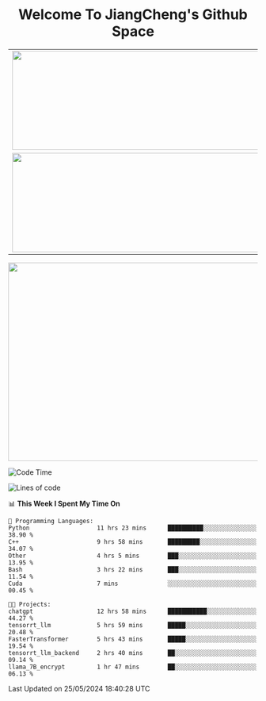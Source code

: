 <h1 align="center">Welcome To JiangCheng's Github Space</h1>

<table align="center" frame="void" rules="none" >
  <tr>
    <td>
      <div align="center"> <img height="200px" width="500px"  src="https://github-readme-stats.vercel.app/api?username=thisjiang&hide_title=true&hide_border=true&layout=compact&show_icons=trueline_height=21&text_color=000&icon_color=000&bg_color=0,ea6161,ffc64d,fffc4d,52fa5a&theme=graywhite" /> </div>
    </td>
    <td>
      <div align="center"> <img height="200px" width="500px" src="https://github-readme-stats.vercel.app/api/top-langs/?username=thisjiang&hide_title=true&hide_border=true&layout=compact&langs_count=6&text_color=000&icon_color=fff&bg_color=0,52fa5a,4dfcff,c64dff&theme=graywhite" /> </div>
    </td>
  </tr>
  <tr>
    <td>
      <div align="center"> <img height="200px" width="500px" src="https://github-readme-streak-stats.herokuapp.com/?user=thisjiang&hide_title=true&hide_border=true&layout=compact&langs_count=6" /> </div>
    </td>
    <td>
      <div align="center"> 
      <a href="https://github.com/" target="_blank"><img style="margin: 10px" src="https://profilinator.rishav.dev/skills-assets/git-scm-icon.svg" alt="Git" height="50" /></a>  
      <a href="https://www.linux.org/" target="_blank"><img style="margin: 10px" src="https://profilinator.rishav.dev/skills-assets/linux-original.svg" alt="Linux" height="50" /></a>  
      <a href="https://www.gnu.org/software/bash/" target="_blank"><img style="margin: 10px" src="https://profilinator.rishav.dev/skills-assets/gnu_bash-icon.svg" alt="Bash" height="50" /></a>  
      </div>
    </td>
  </tr>
</table>

<div align="center"> <img height="400px" width="1000px" src="https://github-readme-activity-graph.cyclic.app/graph?username=thisjiang&theme=react&hide_title=true&hide_border=true&layout=compact&langs_count=6" /> </div></td>

<!--START_SECTION:waka-->
![Code Time](http://img.shields.io/badge/Code%20Time-1%2C286%20hrs%204%20mins-blue)

![Lines of code](https://img.shields.io/badge/From%20Hello%20World%20I%27ve%20Written-645.2%20thousand%20lines%20of%20code-blue)

📊 **This Week I Spent My Time On** 

```text
💬 Programming Languages: 
Python                   11 hrs 23 mins      ██████████░░░░░░░░░░░░░░░   38.90 % 
C++                      9 hrs 58 mins       █████████░░░░░░░░░░░░░░░░   34.07 % 
Other                    4 hrs 5 mins        ███░░░░░░░░░░░░░░░░░░░░░░   13.95 % 
Bash                     3 hrs 22 mins       ███░░░░░░░░░░░░░░░░░░░░░░   11.54 % 
Cuda                     7 mins              ░░░░░░░░░░░░░░░░░░░░░░░░░   00.45 % 

🐱‍💻 Projects: 
chatgpt                  12 hrs 58 mins      ███████████░░░░░░░░░░░░░░   44.27 % 
tensorrt_llm             5 hrs 59 mins       █████░░░░░░░░░░░░░░░░░░░░   20.48 % 
FasterTransformer        5 hrs 43 mins       █████░░░░░░░░░░░░░░░░░░░░   19.54 % 
tensorrt_llm_backend     2 hrs 40 mins       ██░░░░░░░░░░░░░░░░░░░░░░░   09.14 % 
llama_7B_encrypt         1 hr 47 mins        ██░░░░░░░░░░░░░░░░░░░░░░░   06.13 % 
```


 Last Updated on 25/05/2024 18:40:28 UTC
<!--END_SECTION:waka-->
